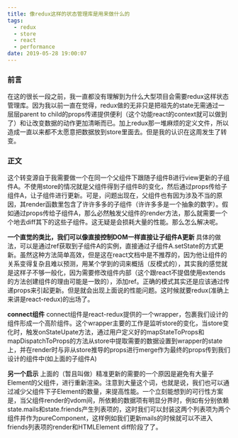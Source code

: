 ```yaml
---
title: 像redux这样的状态管理库是用来做什么的
tags:
  - redux
  - store
  - react
  - performance
date: 2019-05-28 19:00:07
---
```

### 前言
在这的很长一段之前，我一直都没有理解到为什么大型项目会需要redux这样状态管理库。因为我以前一直在觉得，redux做的无非只是把祖先的state无需通过一层层parent to child的props传递提供便利（这个功能react的context就可以做到了）和让改变数据的动作更加清晰而已。加上redux那一堆麻烦的定义文件，所以造成一直以来都不太愿意把数据放到store里面去。但是我的认识在这周发生了转变。
### 正文
这个转变源自于我需要做一个在同一个父组件下跟随子组件B进行view更新的子组件A。不使用store的情况就是父组件得到子组件B的变化，然后通过props传给子组件A，让子组件进行更新。可是，问题出现在，父组件也有因为涉及不当的原因，其render函数里包含了许许多多的子组件（许许多多是一个抽象的数字）。假如通过props传给子组件A，那么必然触发父组件的render方法，那么就需要一个个地去diff其下的这些子组件。这无疑是会损耗大量的性能。那么怎么解决呢。

**一个直觉的类比，我们可以像直接控制DOM一样直接让子组件A更新**
具体的做法，可以是通过ref获取到子组件A的实例，直接通过子组件A.setState的方式更新。虽然这种方法简单高效，但是这在react文档中是不推荐的，因为他让组件的关系变得复杂且难以预测，用某个学到的词来概括（反模式的），其实我的感觉就是这样子不够一般化，因为需要修改组件内部（这个跟react不提倡使用extends的方法创建组件的理由可能是一致的），添加ref。正确的模式其实还是应该通过传递props来引起更新。但是就会出现上面说的性能问题。这时候就要redux(准确上来讲是react-redux)的出场了。

**connect组件**
connect组件是react-redux提供的一个wrapper，包裹我们设计的组件形成一个高阶组件。这个wrapper主要的工作是监听store的变化，当store变化时，触发onStateUpate方法，通过用户定义好的mapStateToProps和mapDispatchToProps的方法从store中提取需要的数据设置到wrapper的state上，并在render时与非从store推导的props进行merge作为最终的props传到我们设计的组件中(如上面的子组件A)

**另一个启示**
上面的（暂且叫做）精准更新的需要的一个原因是避免有大量子Element的父组件，进行重新渲染。注意到大量这个词，也就是说，我们也可以通过减少父组件下子Element的数量，来提高性能。一个立刻能想到的可行性方案是，当父组件render的vdom间，所依赖的数据项有明显分界时，例如有分别依赖state.mails和state.friends产生列表项的，这时我们可以封装这两个列表项为两个组件并作为pureComponent，这样例如我们更新mails的时候就可以不进入friends列表项的render和HTMLElement diff阶段了了。
